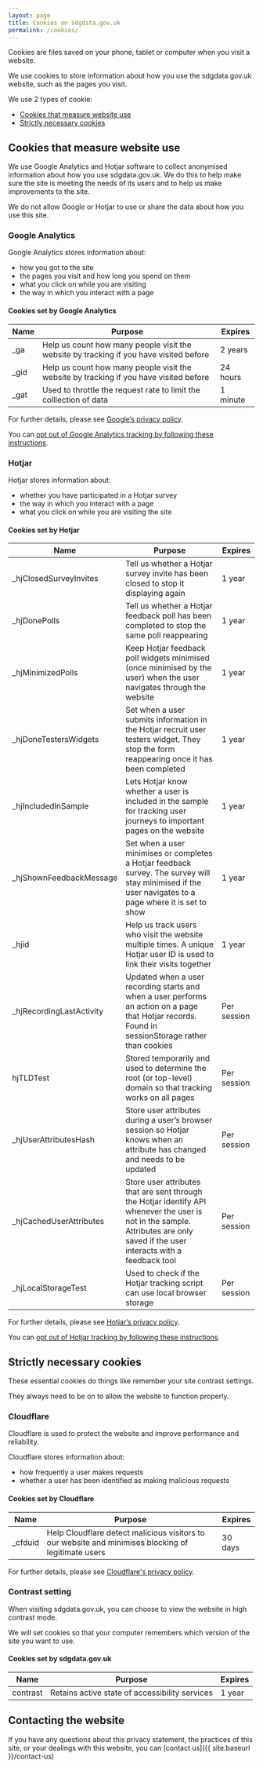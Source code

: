 ```yaml
---
layout: page
title: Cookies on sdgdata.gov.uk
permalink: /cookies/
---
```

Cookies are files saved on your phone, tablet or computer when you visit a website.

We use cookies to store information about how you use the sdgdata.gov.uk website, such as the pages you visit.

We use 2 types of cookie:
- [Cookies that measure website use](#cookies-that-measure-website-use)
- [Strictly necessary cookies](#strictly-necessary-cookies)

## Cookies that measure website use

We use Google Analytics and Hotjar software to collect anonymised information about how you use sdgdata.gov.uk. We do this to help make sure the site is meeting the needs of its users and to help us make improvements to the site.

We do not allow Google or Hotjar to use or share the data about how you use this site.

### Google Analytics

Google Analytics stores information about:

- how you got to the site
- the pages you visit and how long you spend on them
- what you click on while you are visiting
- the way in which you interact with a page

#### Cookies set by Google Analytics

Name|Purpose|Expires|
----|-------|-------
_ga|Help us count how many people visit the website by tracking if you have visited before|2 years
_gid|Help us count how many people visit the website by tracking if you have visited before|24 hours
_gat|Used to throttle the request rate to limit the colllection of data|1 minute

For further details, please see [Google’s privacy policy](https://www.google.com/policies/privacy/).

You can [opt out of Google Analytics tracking by following these instructions](https://tools.google.com/dlpage/gaoptout).

### Hotjar

Hotjar stores information about:

- whether you have participated in a Hotjar survey
- the way in which you interact with a page
- what you click on while you are visiting the site

#### Cookies set by Hotjar

Name|Purpose|Expires
----|-------|-------
_hjClosedSurveyInvites|Tell us whether a Hotjar survey invite has been closed to stop it displaying again|1 year
_hjDonePolls|Tell us whether a Hotjar feedback poll has been completed to stop the same poll reappearing|1 year
_hjMinimizedPolls|Keep Hotjar feedback poll widgets minimised (once minimised by the user) when the user navigates through the website|1 year
 _hjDoneTestersWidgets|Set when a user submits information in the Hotjar recruit user testers widget. They stop the form reappearing once it has been completed|1 year
 _hjIncludedInSample|Lets Hotjar know whether a user is included in the sample for tracking user journeys to important pages on the website|1 year
 _hjShownFeedbackMessage|Set when a user minimises or completes a Hotjar feedback survey. The survey will stay minimised if the user navigates to a page where it is set to show|1 year
_hjid|Help us track users who visit the website multiple times. A unique Hotjar user ID is used to link their visits together|1 year
_hjRecordingLastActivity|Updated when a user recording starts and when a user performs an action on a page that Hotjar records. Found in sessionStorage rather than cookies|Per session
hjTLDTest|Stored temporarily and used to determine the root (or top-level) domain so that tracking works on all pages|Per session
_hjUserAttributesHash|Store user attributes during a user’s browser session so Hotjar knows when an attribute has changed and needs to be updated|Per session
_hjCachedUserAttributes|Store user attributes that are sent through the Hotjar identify API whenever the user is not in the sample. Attributes are only saved if the user interacts with a feedback tool|Per session
_hjLocalStorageTest|Used to check if the Hotjar tracking script can use local browser storage|Per session

For further details, please see [Hotjar’s privacy policy](https://www.hotjar.com/privacy).

You can [opt out of Hotjar tracking by following these instructions](https://www.hotjar.com/legal/policies/do-not-track/).

## Strictly necessary cookies

These essential cookies do things like remember your site contrast settings.

They always need to be on to allow the website to function properly.

### Cloudflare

Cloudflare is used to protect the website and improve performance and reliability.

Cloudflare stores information about:

- how frequently a user makes requests
- whether a user has been identified as making malicious requests

#### Cookies set by Cloudflare

|Name|Purpose|Expires|
|----|-------|-------|
|_cfduid|Help Cloudflare detect malicious visitors to our website and minimises blocking of legitimate users|30 days|

For further details, please see [Cloudflare's privacy policy](https://www.cloudflare.com/en-gb/privacypolicy/).

### Contrast setting

When visiting sdgdata.gov.uk, you can choose to view the website in high contrast mode.

We will set cookies so that your computer remembers which version of the site you want to use.

#### Cookies set by sdgdata.gov.uk

|Name|Purpose|Expires|
|----|-------|-------|
|contrast|Retains active state of accessibility services|1 year|

## Contacting the website

If you have any questions about this privacy statement, the practices of this site, or your dealings with this website, you can [contact us]({{ site.baseurl }}/contact-us)

